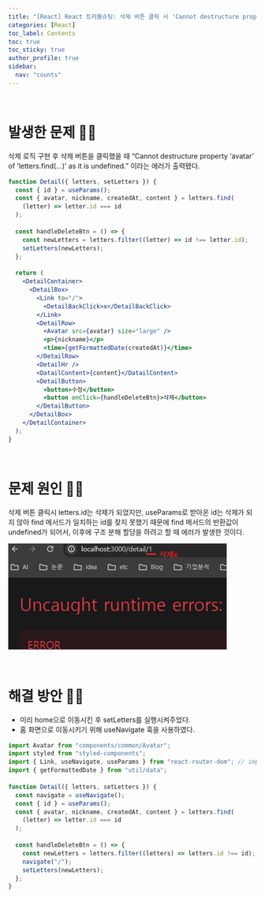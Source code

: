 ```yaml
---
title: "[React] React 트러블슈팅: 삭제 버튼 클릭 시 'Cannot destructure property' 에러 해결💫"
categories: [React]
toc_label: Contents
toc: true
toc_sticky: true
author_profile: true
sidebar:
  nav: "counts"
---
```


<br>

# 발생한 문제 🤦‍♀️

삭제 로직 구현 후 삭제 버튼을 클릭했을 때 “Cannot destructure property ‘avatar’ of ‘letters.find(…)’ as it is undefined.” 이라는 에러가 출력됐다.

```jsx
function Detail({ letters, setLetters }) {
  const { id } = useParams();
  const { avatar, nickname, createdAt, content } = letters.find(
    (letter) => letter.id === id
  );

  const handleDeleteBtn = () => {
    const newLetters = letters.filter((letter) => id !== letter.id);
    setLetters(newLetters);
  };

  return (
    <DetailContainer>
      <DetailBox>
        <Link to="/">
          <DetailBackClick>x</DetailBackClick>
        </Link>
        <DetailRow>
          <Avatar src={avatar} size="large" />
          <p>{nickname}</p>
          <time>{getFormattedDate(createdAt)}</time>
        </DetailRow>
        <DetailHr />
        <DatailContent>{content}</DatailContent>
        <DetailButton>
          <button>수정</button>
          <button onClick={handleDeleteBtn}>삭제</button>
        </DetailButton>
      </DetailBox>
    </DetailContainer>
  );
}
```

<br>

# 문제 원인 🤷‍♀️

삭제 버튼 클릭시 letters.id는 삭제가 되었지만, useParams로 받아온 id는 삭제가 되지 않아 find 메서드가 일치하는 id를 찾지 못했기 때문에 find 메서드의 반환값이 undefined가 되어서, 이후에 구조 분해 할당을 하려고 할 때 에러가 발생한 것이다.

![](/assets/images/2024/2024-07-10-13-31-13.png)

<br>

# 해결 방안 💁‍♀️

- 미리 home으로 이동시킨 후 setLetters를 실행시켜주었다.
- 홈 화면으로 이동시키기 위해 useNavigate 훅을 사용하였다.

```jsx
import Avatar from "components/common/Avatar";
import styled from "styled-components";
import { Link, useNavigate, useParams } from "react-router-dom"; // import
import { getFormattedDate } from "util/data";

function Detail({ letters, setLetters }) {
  const navigate = useNavigate();
  const { id } = useParams();
  const { avatar, nickname, createdAt, content } = letters.find(
    (letter) => letter.id === id
  );

  const handleDeleteBtn = () => {
    const newLetters = letters.filter((letters) => letters.id !== id);
    navigate("/");
    setLetters(newLetters);
  };
}
```

<br>

